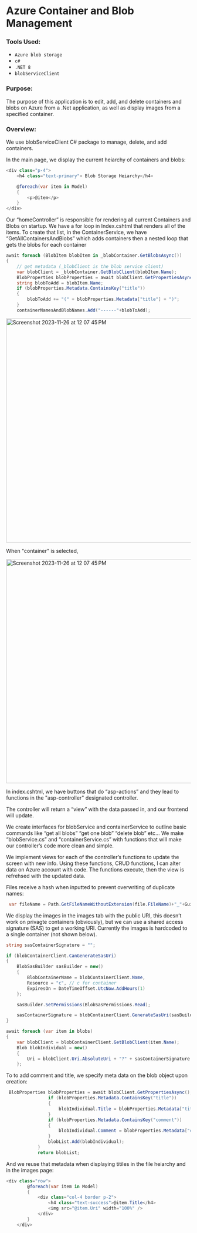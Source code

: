 # Azure Container and Blob Management



### **Tools Used:**
*  `Azure blob storage`
*  `c#`
*  `.NET 8`
* `blobServiceClient`


### Purpose:
The purpose of this application is to edit, add, and delete containers and blobs on Azure from a .Net application, as well as display images from a specified container. 

### Overview:

We use blobServiceClient C# package to manage, delete, and add containers. 

In the main page, we display the current heiarchy of containers and blobs: 

``` C#
<div class="p-4">
    <h4 class="text-primary"> Blob Storage Heiarchy</h4>

    @foreach(var item in Model)
    {
        <p>@item</p>
    }
</div>
```

Our “homeController” is responsible for rendering all current Containers and Blobs on startup. We have a for loop in Index.cshtml that renders all of the items. To create that list, in the ContainerService, we have “GetAllContainersAndBlobs” which adds containers then a nested loop that gets the blobs for each container

``` C#
await foreach (BlobItem blobItem in _blobContainer.GetBlobsAsync())
{
    // get metadata (_blobClient is the blob service client)
    var blobClient = _blobContainer.GetBlobClient(blobItem.Name);
    BlobProperties blobProperties = await blobClient.GetPropertiesAsync();
    string blobToAdd = blobItem.Name;
    if (blobProperties.Metadata.ContainsKey("title"))
    {
        blobToAdd += "(" + blobProperties.Metadata["title"] + ")";
    }
    containerNamesAndBlobNames.Add("------"+blobToAdd);
```

<img width="609" alt="Screenshot 2023-11-26 at 12 07 45 PM" src="https://github.com/mfkimbell/azure-container-and-blob-management/assets/107063397/00c5abeb-564f-495f-a1dc-440066fc8c76">

When "container" is selected, 


<img width="609" alt="Screenshot 2023-11-26 at 12 07 45 PM" src="https://github.com/mfkimbell/azure-container-and-blob-management/assets/107063397/08fcae88-fafb-436a-87af-fd7ca89315eb">


In index.cshtml, we have buttons that do “asp-actions” and they lead to functions in the "asp-controller" designated controller. 

The controller will return a “view” with the data passed in, and our frontend will update.

We create interfaces for blobService and containerService to outline basic commands like “get all blobs” “get one blob” “delete blob” etc…
We make “blobService.cs” and “containerService.cs” with functions that will make our controller’s code more clean and simple.

We implement views for each of the controller’s functions to update the screen with new info. Using these functions, CRUD functions, I can alter data on Azure account with code. The functions execute, then the view is refrehsed with the updated data.


Files receive a hash when inputted to prevent overwriting of duplicate names:

``` C#
 var fileName = Path.GetFileNameWithoutExtension(file.FileName)+"_"+Guid.NewGuid()+Path.GetExtension(file.FileName);
```


We display the images in the images tab with the public URI, this doesn’t work on privagte containers (obviously), but we can use a shared access signature (SAS) to get a working URI. Currently the images is hardcoded to a single container (not shown below). 

``` c#
string sasContainerSignature = "";

if (blobContainerClient.CanGenerateSasUri)
{
    BlobSasBuilder sasBuilder = new()
    {
        BlobContainerName = blobContainerClient.Name,
        Resource = "c", // c for container
        ExpiresOn = DateTimeOffset.UtcNow.AddHours(1)
    };

    sasBuilder.SetPermissions(BlobSasPermissions.Read);

    sasContainerSignature = blobContainerClient.GenerateSasUri(sasBuilder).AbsoluteUri.Split('?')[1].ToString();
}

await foreach (var item in blobs)
{
    var blobClient = blobContainerClient.GetBlobClient(item.Name);
    Blob blobIndividual = new()
    {
        Uri = blobClient.Uri.AbsoluteUri + "?" + sasContainerSignature
    };
```

To to add comment and title, we specify meta data on the blob object upon creation:

``` c#
 BlobProperties blobProperties = await blobClient.GetPropertiesAsync();
                if (blobProperties.Metadata.ContainsKey("title"))
                {
                    blobIndividual.Title = blobProperties.Metadata["title"];
                }
                if (blobProperties.Metadata.ContainsKey("comment"))
                {
                    blobIndividual.Comment = blobProperties.Metadata["comment"];
                }
                blobList.Add(blobIndividual);
            }
            return blobList;
```
And we reuse that metadata when displaying titiles in the file heiarchy and in the images page:

``` c#
<div class="row">
        @foreach(var item in Model)
        {
            <div class="col-4 border p-2">
                <h4 class="text-success">@item.Title</h4>
                <img src="@item.Uri" width="100%" />
			</div>
        }
    </div>
```

